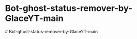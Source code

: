# Bot-ghost-status-remover-by-GlaceYT-main
 
#   B o t - g h o s t - s t a t u s - r e m o v e r - b y - G l a c e Y T - m a i n  
 